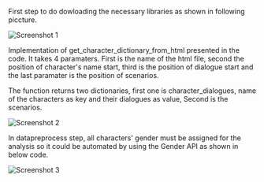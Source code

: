 First step to do dowloading the necessary libraries as shown in following piccture.

![Screenshot 1](https://github.com/melihkurtaran/DIE_Gender_Equality_in_Movies/blob/main/codes/pictures/p1.png?raw=true)


Implementation of get_character_dictionary_from_html presented in the code. 
It takes 4 paramaters. First is the name of the html file, second the position of character's name start, third is the position of dialogue start and the
last paramater is the position of scenarios.

The function returns two dictionaries, first one is character_dialogues, name of the characters as key and their dialogues as value, Second is
the scenarios.

![Screenshot 2](https://github.com/melihkurtaran/DIE_Gender_Equality_in_Movies/blob/main/codes/pictures/p2.png?raw=true)

In datapreprocess step, all characters' gender must be assigned for the analysis so it could be automated by using the Gender API as shown in below code.

![Screenshot 3](https://github.com/melihkurtaran/DIE_Gender_Equality_in_Movies/blob/main/codes/pictures/p3.png?raw=true)
